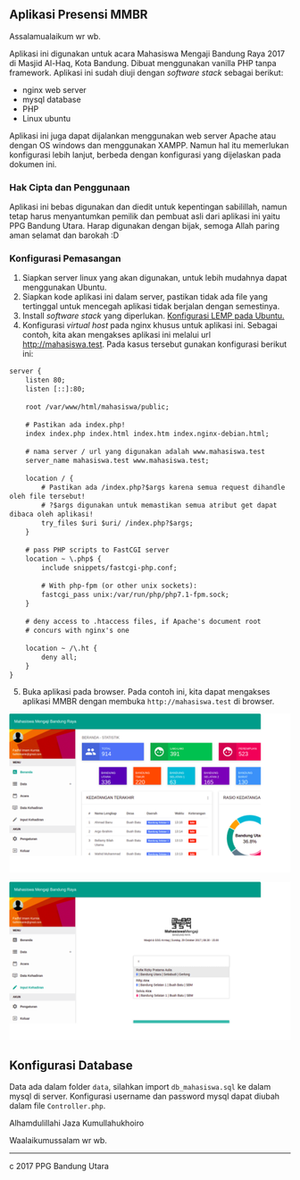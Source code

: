 ## Aplikasi Presensi MMBR

Assalamualaikum wr wb.

Aplikasi ini digunakan untuk acara Mahasiswa Mengaji Bandung Raya 2017 di Masjid Al-Haq, Kota Bandung. Dibuat menggunakan vanilla PHP tanpa framework. Aplikasi ini sudah diuji dengan _software stack_ sebagai berikut:
* nginx web server
* mysql database
* PHP
* Linux ubuntu

Aplikasi ini juga dapat dijalankan menggunakan web server Apache atau dengan OS windows dan menggunakan XAMPP. Namun hal itu memerlukan konfigurasi lebih lanjut, berbeda dengan konfigurasi yang dijelaskan pada dokumen ini.

### Hak Cipta dan Penggunaan
Aplikasi ini bebas digunakan dan diedit untuk kepentingan sabilillah, namun tetap harus menyantumkan pemilik dan pembuat asli dari aplikasi ini yaitu PPG Bandung Utara. Harap digunakan dengan bijak, semoga Allah paring aman selamat dan barokah :D

### Konfigurasi Pemasangan
1. Siapkan server linux yang akan digunakan, untuk lebih mudahnya dapat menggunakan Ubuntu.
2. Siapkan kode aplikasi ini dalam server, pastikan tidak ada file yang tertinggal untuk mencegah aplikasi tidak berjalan dengan semestinya.
3. Install _software stack_ yang diperlukan. [Konfigurasi LEMP pada Ubuntu.](https://www.digitalocean.com/community/tutorials/how-to-install-linux-nginx-mysql-php-lemp-stack-ubuntu-18-04)
4. Konfigurasi _virtual host_ pada nginx khusus untuk aplikasi ini. Sebagai contoh, kita akan mengakses aplikasi ini melalui url http://mahasiswa.test. Pada kasus tersebut gunakan konfigurasi berikut ini:
```
server {
	listen 80;
	listen [::]:80;

	root /var/www/html/mahasiswa/public;

	# Pastikan ada index.php!
	index index.php index.html index.htm index.nginx-debian.html;

	# nama server / url yang digunakan adalah www.mahasiswa.test
    server_name mahasiswa.test www.mahasiswa.test;

	location / {
		# Pastikan ada /index.php?$args karena semua request dihandle oleh file tersebut!
        # ?$args digunakan untuk memastikan semua atribut get dapat dibaca oleh aplikasi!
		try_files $uri $uri/ /index.php?$args;
	}

	# pass PHP scripts to FastCGI server
	location ~ \.php$ {
		include snippets/fastcgi-php.conf;
	
		# With php-fpm (or other unix sockets):
		fastcgi_pass unix:/var/run/php/php7.1-fpm.sock;
	}

	# deny access to .htaccess files, if Apache's document root
	# concurs with nginx's one
	
	location ~ /\.ht {
		deny all;
	}
}
```
5. Buka aplikasi pada browser. Pada contoh ini, kita dapat mengakses aplikasi MMBR dengan membuka `http://mahasiswa.test` di browser.

![Gb. Tampilan Awal](doc/tampilan_awal.png)

![Gb. Tampilan Input](doc/tampilan_input.png)

## Konfigurasi Database
Data ada dalam folder `data`, silahkan import `db_mahasiswa.sql` ke dalam mysql di server. Konfigurasi username dan password mysql dapat diubah dalam file `Controller.php`.


Alhamdulillahi Jaza Kumullahukhoiro

Waalaikumussalam wr wb.

____
c 2017 PPG Bandung Utara